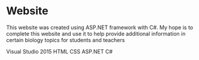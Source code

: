 # Website
This website was created using ASP.NET framework with C#. 
My hope is to complete this website and use it to help provide additional information in certain biology topics for students and teachers

Visual Studio 2015
HTML
CSS
ASP.NET
C#
